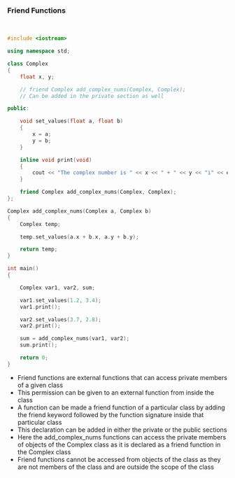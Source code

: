 ### Friend Functions

<br>

```c++
#include <iostream>

using namespace std;

class Complex
{
    float x, y;

    // friend Complex add_complex_nums(Complex, Complex);
    // Can be added in the private section as well

public:

    void set_values(float a, float b)
    {
        x = a;
        y = b;
    }

    inline void print(void)
    {
        cout << "The complex number is " << x << " + " << y << "i" << endl;
    }

    friend Complex add_complex_nums(Complex, Complex);
};

Complex add_complex_nums(Complex a, Complex b)
{
    Complex temp;

    temp.set_values(a.x + b.x, a.y + b.y);

    return temp;
}

int main()
{

    Complex var1, var2, sum;

    var1.set_values(1.2, 3.4);
    var1.print();

    var2.set_values(3.7, 2.8);
    var2.print();

    sum = add_complex_nums(var1, var2);
    sum.print();

    return 0;
}
```

- Friend functions are external functions that can access private members of a given class
- This permission can be given to an external function from inside the class
- A function can be made a friend function of a particular class by adding the friend keyword followed by the function signature inside that particular class
- This declaration can be added in either the private or the public sections
- Here the add_complex_nums functions can access the private members of objects of the Complex class as it is declared as a friend function in the Complex class
- Friend functions cannot be accessed from objects of the class as they are not members of the class and are outside the scope of the class
